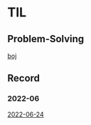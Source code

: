 # TIL

## Problem-Solving

[boj](https://github.com/kkg5/boj#%EB%B0%B1%EC%A4%80boj-)

## Record

### 2022-06

[2022-06-24](https://github.com/kkg5/TIL/blob/main/record/2022-06/2022-06-24.md)
